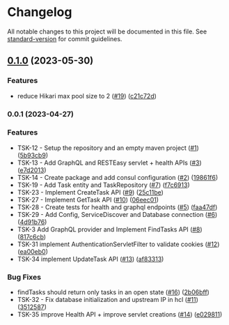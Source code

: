 <!--
SPDX-FileCopyrightText: 2023 Zextras <https://www.zextras.com>

SPDX-License-Identifier: AGPL-3.0-only
-->

# Changelog

All notable changes to this project will be documented in this file. See [standard-version](https://github.com/conventional-changelog/standard-version) for commit guidelines.

## [0.1.0](https://github.com/Zextras/carbonio-tasks-ce/compare/v0.0.1...v0.1.0) (2023-05-30)


### Features

* reduce Hikari max pool size to 2 ([#19](https://github.com/Zextras/carbonio-tasks-ce/issues/19)) ([c21c72d](https://github.com/Zextras/carbonio-tasks-ce/commit/c21c72d8ffd18cf724f76cbd6ad793dd88337005))

### 0.0.1 (2023-04-27)


### Features

* TSK-12 - Setup the repository and an empty maven project ([#1](https://github.com/Zextras/carbonio-tasks-ce/issues/1)) ([5b93cb9](https://github.com/Zextras/carbonio-tasks-ce/commit/5b93cb953c097f7f45f74025b5f07ba64346dcc5))
* TSK-13 - Add GraphQL and RESTEasy servlet + health APIs ([#3](https://github.com/Zextras/carbonio-tasks-ce/issues/3)) ([e7d2013](https://github.com/Zextras/carbonio-tasks-ce/commit/e7d2013c8e7f33d305a959e2382db76fc928471b))
* TSK-14 - Create package and add consul configuration ([#2](https://github.com/Zextras/carbonio-tasks-ce/issues/2)) ([19861f6](https://github.com/Zextras/carbonio-tasks-ce/commit/19861f6c0da78b82392fc7852df1238ed0c4fb41))
* TSK-19 - Add Task entity and TaskRepository ([#7](https://github.com/Zextras/carbonio-tasks-ce/issues/7)) ([f7c6913](https://github.com/Zextras/carbonio-tasks-ce/commit/f7c69138aa2a6f83f4b95919dc012dc0e1720f16))
* TSK-23 - Implement CreateTask API ([#9](https://github.com/Zextras/carbonio-tasks-ce/issues/9)) ([25c11be](https://github.com/Zextras/carbonio-tasks-ce/commit/25c11be0272f37757380da4da6bad248ef226ec7))
* TSK-27 - Implement GetTask API ([#10](https://github.com/Zextras/carbonio-tasks-ce/issues/10)) ([06eec01](https://github.com/Zextras/carbonio-tasks-ce/commit/06eec01d49efbc2e88171fbcbbda839d6f987d81))
* TSK-28 - Create tests for health and graphql endpoints ([#5](https://github.com/Zextras/carbonio-tasks-ce/issues/5)) ([faa47df](https://github.com/Zextras/carbonio-tasks-ce/commit/faa47dfa10b21b19f9ab833c7f7a44da150ef44a))
* TSK-29 - Add Config, ServiceDiscover and Database connection ([#6](https://github.com/Zextras/carbonio-tasks-ce/issues/6)) ([4d91b76](https://github.com/Zextras/carbonio-tasks-ce/commit/4d91b7616470b4ec03e7f6efb15d183c30ea1817))
* TSK-3 Add GraphQL provider and Implement FindTasks API ([#8](https://github.com/Zextras/carbonio-tasks-ce/issues/8)) ([817c6cb](https://github.com/Zextras/carbonio-tasks-ce/commit/817c6cb254d247b1a97a484dff153019073433cb))
* TSK-31 implement AuthenticationServletFilter to validate cookies ([#12](https://github.com/Zextras/carbonio-tasks-ce/issues/12)) ([ea00eb0](https://github.com/Zextras/carbonio-tasks-ce/commit/ea00eb07d57f2fa356617bec9cbffe10c21d2cc1))
* TSK-34 implement UpdateTask API ([#13](https://github.com/Zextras/carbonio-tasks-ce/issues/13)) ([af83313](https://github.com/Zextras/carbonio-tasks-ce/commit/af83313c893ffe853ce9a71ce4148732c7d5c89e))


### Bug Fixes

* findTasks should return only tasks in an open state ([#16](https://github.com/Zextras/carbonio-tasks-ce/issues/16)) ([2b06bff](https://github.com/Zextras/carbonio-tasks-ce/commit/2b06bff5f4120b42a57297997c3187f43bb651d2))
* TSK-32 - Fix database initialization and upstream IP in hcl ([#11](https://github.com/Zextras/carbonio-tasks-ce/issues/11)) ([3512587](https://github.com/Zextras/carbonio-tasks-ce/commit/3512587806d644f9ee1a9137e1c00bd006484c59))
* TSK-35 improve Health API + improve servlet creations ([#14](https://github.com/Zextras/carbonio-tasks-ce/issues/14)) ([e029811](https://github.com/Zextras/carbonio-tasks-ce/commit/e0298116eee20275c606f8eb7c7f43789cbb176d))
